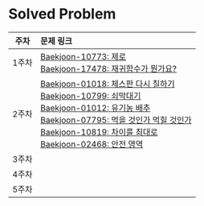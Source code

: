 # Solved Problem

| 주차  | 문제 링크 |
| :---: | :-------- |
| 1주차 | [Baekjoon-10773:  제로](https://www.acmicpc.net/problem/10773)<br>[Baekjoon-17478:  재귀함수가 뭔가요?](https://www.acmicpc.net/problem/17478)|
| 2주차 | [Baekjoon-01018:  체스판 다시 칠하기](https://www.acmicpc.net/problem/1018)<br>[Baekjoon-10799:  쇠막대기](https://www.acmicpc.net/problem/10799)<br>[Baekjoon-01012:  유기농 배추](https://www.acmicpc.net/problem/1012)<br>[Baekjoon-07795:  먹을 것인가 먹힐 것인가](https://www.acmicpc.net/problem/7795)<br>[Baekjoon-10819:  차이를 최대로](https://www.acmicpc.net/problem/10819)<br>[Baekjoon-02468:  안전 영역](https://www.acmicpc.net/problem/2468)|
| 3주차 |           |
| 4주차 |           |
| 5주차 |           |
